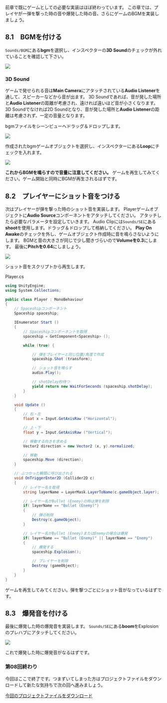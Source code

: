 前章で既にゲームとしての必要な実装はほぼ終わっています。
この章では、プレイヤがー弾を撃った時の音や爆発した時の音、さらにゲームのBGMを実装しましょう。

<span id="h8-1"></span>8.1　BGMを付ける
---------------------------------------

`Sounds/BGM`にある**bgm**を選択し、インスペクターの**3D
Sound**のチェックが外れていることを確認して下さい。



![](images/game/08/check_bgm_2d.png)





### <span id="column-28"></span>3D Sound

ゲームで発せられる音は**Main Camera**にアタッチされている**Audio
Listener**を通して、スピーカーなどから音が出ます。 3D
Soundであれば、音が発した場所と**Audio
Listener**の距離が考慮され、遠ければ遠いほど音が小さくなります。 3D
Soundでなければ2D Soundとなり、音が発した場所と**Audio
Listener**の距離は考慮されず、一定の音量となります。



bgmファイルをシーンビューへドラッグ＆ドロップします。



![](images/game/08/drag_bgm.png)



作成されたbgmゲームオブジェクトを選択し、インスペクターにある**Loop**にチェックを入れます。



![](images/game/08/check_bgm_loop.png)



**これからBGMを鳴らすので音量に注意してください。**
ゲームを再生してみてください。ゲーム開始と同時にBGMが再生されるはずです。

<span id="h8-2"></span>8.2　プレイヤーにショット音をつける
----------------------------------------------------------

次はプレイヤーが弾を撃った時のショット音を実装します。
Playerゲームオブジェクトに**Audio
Source**コンポーネントをアタッチしてください。
アタッチしたら必要なパラメータを設定していきます。 Audio
Clipには`Sounds/SE`にある**shoot**を使用します。ドラッグ＆ドロップして格納してください。
**Play On
Awake**のチェックを外し、ゲームオブジェクト作成時に音を鳴らさないようにします。
BGMと音の大きさが同じで少し聞きづらいので**Volumeを0.3**にします。
最後に**Pitchを0.64**にしましょう。



![](images/game/08/set_player_shoot.png)



ショット音をスクリプトから再生します。



Player.cs

```cs
using UnityEngine;
using System.Collections;

public class Player : MonoBehaviour
{
    // Spaceshipコンポーネント
    Spaceship spaceship;

    IEnumerator Start ()
    {
        // Spaceshipコンポーネントを取得
        spaceship = GetComponent<Spaceship> ();

        while (true) {

            // 弾をプレイヤーと同じ位置/角度で作成
            spaceship.Shot (transform);

            // ショット音を鳴らす
            audio.Play();

            // shotDelay秒待つ
            yield return new WaitForSeconds (spaceship.shotDelay);
        }
    }

    void Update ()
    {
        // 右・左
        float x = Input.GetAxisRaw ("Horizontal");

        // 上・下
        float y = Input.GetAxisRaw ("Vertical");

        // 移動する向きを求める
        Vector2 direction = new Vector2 (x, y).normalized;

        // 移動
        spaceship.Move (direction);
    }

    // ぶつかった瞬間に呼び出される
    void OnTriggerEnter2D (Collider2D c)
    {
        // レイヤー名を取得
        string layerName = LayerMask.LayerToName(c.gameObject.layer);

        // レイヤー名がBullet (Enemy)の時は弾を削除
        if( layerName == "Bullet (Enemy)")
        {
            // 弾の削除
            Destroy(c.gameObject);
        }

        // レイヤー名がBullet (Enemy)またはEnemyの場合は爆発
        if( layerName == "Bullet (Enemy)" || layerName == "Enemy")
        {
            // 爆発する
            spaceship.Explosion();

            // プレイヤーを削除
            Destroy (gameObject);
        }
    }
}
```



ゲームを再生してみてください。弾を撃つごとにショット音がなっているはずです。

<span id="h8-3"></span>8.3　爆発音を付ける
------------------------------------------

最後に爆発した時の爆発音を実装します。
`Sounds/SE`にある**boom**をExplosionのプレハブにアタッチしてください。



![](images/game/08/attach_explosion_se.png)



これで爆発した時に爆発音がなるはずです。

### 第08回終わり

今回はここで終了です。つまずいてしまった方はプロジェクトファイルをダウンロードして新たな気持ちで次の回へ進みましょう。

[今回のプロジェクトファイルをダウンロード](project/game_08_ShootingGame.zip)
